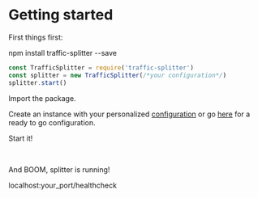 # Getting started

First things first:
<aside class="notice">npm install traffic-splitter --save</aside>

```javascript
const TrafficSplitter = require('traffic-splitter')
const splitter = new TrafficSplitter(/*your configuration*/)
splitter.start()
```

Import the package.

Create an instance with your personalized [configuration](#configuration) or go [here](#ready-to-go-configuration) for a ready to go configuration.

Start it!

<br>

And BOOM, splitter is running!

<aside class="success">localhost:your_port/healthcheck</aside>
